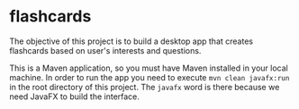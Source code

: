 # flashcards

The objective of this project is to build a desktop app that creates flashcards based on user's interests and questions.

This is a Maven application, so you must have Maven installed in your local machine. In order to run the app you need to execute `mvn clean javafx:run` in the root directory of this project. The `javafx` word is there because we need JavaFX to build the interface.